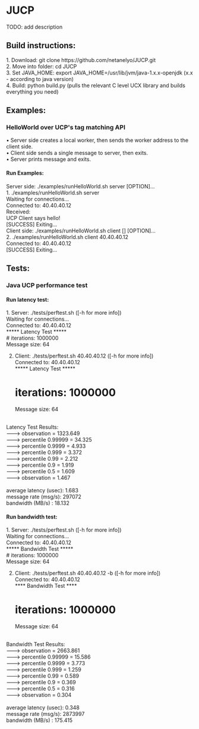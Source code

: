 <h1>JUCP</h1>

TODO: add description

<h2>Build instructions:</h2>
1. Download: git clone https://github.com/netanelyo/JUCP.git</br>
2. Move into folder: cd JUCP</br>
3. Set JAVA_HOME: export JAVA_HOME=/usr/lib/jvm/java-1.x.x-openjdk (x.x - according to java version)</br>
4. Build: python build.py (pulls the relevant C level UCX library and builds everything you need)</br>

<h2>Examples:</h2>
<h3>HelloWorld over UCP's tag matching API</h3>
&bull; Server side creates a local worker, then sends the worker address to the client side.</br>
&bull; Client side sends a single message to server, then exits.</br>
&bull; Server prints message and exits.</br>

<h4>Run Examples:</h4>
Server side: ./examples/runHelloWorld.sh server [OPTION]...</br>
1. ./examples/runHelloWorld.sh server</br>
	Waiting for connections...</br>
	Connected to: 40.40.40.12</br>
	Received:</br>
	UCP Client says hello!</br>
	[SUCCESS] Exiting...</br>
Client side: ./examples/runHelloWorld.sh client [<Host_IP_address>] [OPTION]...</br>
2. ./examples/runHelloWorld.sh client 40.40.40.12</br>
	Connected to: 40.40.40.12</br>
	[SUCCESS] Exiting...</br>

<h2>Tests:</h2>
<h3>Java UCP performance test</h3>
<h4>Run latency test:</h4>
1. Server: ./tests/perftest.sh ([-h for more info])</br>
	Waiting for connections...</br>
	Connected to: 40.40.40.12</br>
	*****   Latency Test   *****</br>
	# iterations: 1000000</br>
	Message size: 64</br>

2. Client: ./tests/perftest.sh 40.40.40.12 ([-h for more info])</br>
	Connected to: 40.40.40.12</br>
	*****   Latency Test   *****</br>
	# iterations: 1000000</br>
	Message size: 64</br>
</br>
	Latency Test Results:</br>
	---> <MAX> observation    = 1323.649</br>
	---> percentile 0.99999   = 34.325</br>
	---> percentile 0.9999    = 4.933</br>
	---> percentile 0.999     = 3.372</br>
	---> percentile 0.99      = 2.212</br>
	---> percentile 0.9       = 1.919</br>
	---> percentile 0.5       = 1.609</br>
	---> <MIN> observation    = 1.467</br>
</br>
	average latency (usec): 1.683</br>
	message rate (msg/s): 297072</br>
	bandwidth (MB/s) : 18.132</br>

<h4>Run bandwidth test:</h4>
1. Server: ./tests/perftest.sh ([-h for more info])</br>
	Waiting for connections...</br>
	Connected to: 40.40.40.12</br>
	*****   Bandwidth Test   *****</br>
	# iterations: 1000000</br>
	Message size: 64</br>

2. Client: ./tests/perftest.sh 40.40.40.12 -b ([-h for more info])</br>
	Connected to: 40.40.40.12</br>
	****   Bandwidth Test   ****</br>
	# iterations: 1000000</br>
	Message size: 64</br>
</br>
	Bandwidth Test Results:</br>
	---> <MAX> observation    = 2663.861</br>
	---> percentile 0.99999   = 15.586</br>
	---> percentile 0.9999    = 3.773</br>
	---> percentile 0.999     = 1.259</br>
	---> percentile 0.99      = 0.589</br>
	---> percentile 0.9       = 0.369</br>
	---> percentile 0.5       = 0.316</br>
	---> <MIN> observation    = 0.304</br>
</br>
	average latency (usec): 0.348</br>
	message rate (msg/s): 2873997</br>
	bandwidth (MB/s) : 175.415</br>
